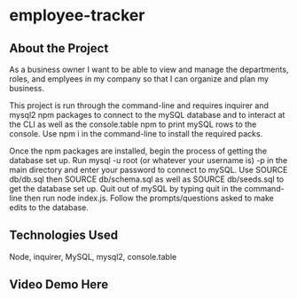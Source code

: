 # employee-tracker

## About the Project
As a business owner I want to be able to view and manage the departments, roles, and emplyees in my company so that I can organize and plan my business.

This project is run through the command-line and requires inquirer and mysql2 npm packages to connect to the mySQL database and to interact at the CLI as well as the console.table npm to print mySQL rows to the console.
Use npm i in the command-line to install the required packs.


Once the npm packages are installed, begin the process of getting the database set up. Run mysql -u root (or whatever your username is) -p in the main directory and enter your password to connect to mySQL. Use SOURCE db/db.sql then SOURCE db/schema.sql as well as SOURCE db/seeds.sql to get the database set up. Quit out of mySQL by typing quit in the command-line then run node index.js. Follow the prompts/questions asked to make edits to the database.

## Technologies Used
Node, inquirer, MySQL, mysql2, console.table

## Video Demo Here

